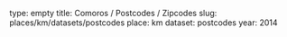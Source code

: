 type: empty
title: Comoros / Postcodes / Zipcodes
slug: places/km/datasets/postcodes
place: km
dataset: postcodes
year: 2014
